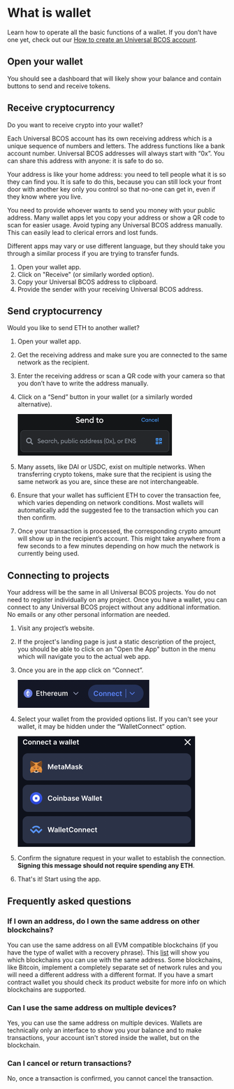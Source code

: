 # What is wallet

Learn how to operate all the basic functions of a wallet. If you don’t have one yet, check out our [How to create an Universal BCOS account](../advance/accounts.md).

## Open your wallet

You should see a dashboard that will likely show your balance and contain buttons to send and receive tokens.

## Receive cryptocurrency

Do you want to receive crypto into your wallet?

Each Universal BCOS account has its own receiving address which is a unique sequence of numbers and letters. The address functions like a bank account number. Universal BCOS addresses will always start with “0x”. You can share this address with anyone: it is safe to do so.

Your address is like your home address: you need to tell people what it is so they can find you. It is safe to do this, because you can still lock your front door with another key only you control so that no-one can get in, even if they know where you live.

You need to provide whoever wants to send you money with your public address. Many wallet apps let you copy your address or show a QR code to scan for easier usage. Avoid typing any Universal BCOS address manually. This can easily lead to clerical errors and lost funds.

Different apps may vary or use different language, but they should take you through a similar process if you are trying to transfer funds.

1. Open your wallet app.
2. Click on "Receive" (or similarly worded option).
3. Copy your Universal BCOS address to clipboard.
4. Provide the sender with your receiving Universal BCOS address.

## Send cryptocurrency

Would you like to send ETH to another wallet?

1. Open your wallet app.
2. Get the receiving address and make sure you are connected to the same network as the recipient.
3. Enter the receiving address or scan a QR code with your camera so that you don’t have to write the address manually.
4. Click on a “Send” button in your wallet (or a similarly worded alternative).

   ![Send field for crypto address](./send.png)

5. Many assets, like DAI or USDC, exist on multiple networks. When transferring crypto tokens, make sure that the recipient is using the same network as you are, since these are not interchangeable.
6. Ensure that your wallet has sufficient ETH to cover the transaction fee, which varies depending on network conditions. Most wallets will automatically add the suggested fee to the transaction which you can then confirm.
7. Once your transaction is processed, the corresponding crypto amount will show up in the recipient’s account. This might take anywhere from a few seconds to a few minutes depending on how much the network is currently being used.

## Connecting to projects

Your address will be the same in all Universal BCOS projects. You do not need to register individually on any project. Once you have a wallet, you can connect to any Universal BCOS project without any additional information. No emails or any other personal information are needed.

1. Visit any project’s website.
2. If the project's landing page is just a static description of the project, you should be able to click on an "Open the App" button in the menu which will navigate you to the actual web app.
3. Once you are in the app click on “Connect”.

   ![Button allowing user to connect to the website with a wallet](./connect1.png)

4. Select your wallet from the provided options list. If you can't see your wallet, it may be hidden under the “WalletConnect” option.

   ![Selecting from a list of wallets to connect with](./connect2.png)

5. Confirm the signature request in your wallet to establish the connection. **Signing this message should not require spending any ETH**.
6. That's it! Start using the app.

## Frequently asked questions

### If I own an address, do I own the same address on other blockchains?

You can use the same address on all EVM compatible blockchains (if you have the type of wallet with a recovery phrase). This [list](https://chainlist.org/) will show you which blockchains you can use with the same address. Some blockchains, like Bitcoin, implement a completely separate set of network rules and you will need a different address with a different format. If you have a smart contract wallet you should check its product website for more info on which blockchains are supported.

### Can I use the same address on multiple devices?

Yes, you can use the same address on multiple devices. Wallets are technically only an interface to show you your balance and to make transactions, your account isn't stored inside the wallet, but on the blockchain.

### Can I cancel or return transactions?

No, once a transaction is confirmed, you cannot cancel the transaction.
